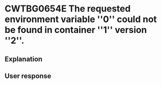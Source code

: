 # CWTBG0654E The requested environment variable ''0'' could not be found in container ''1'' version ''2''.

## Explanation

## User response